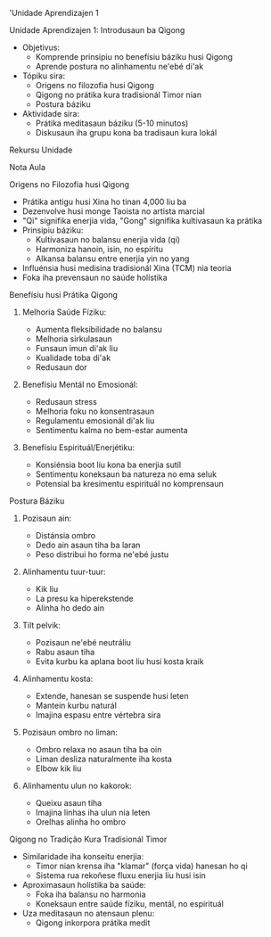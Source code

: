 'Unidade Aprendizajen 1

Unidade Aprendizajen 1: Introdusaun ba Qigong
- Objetivus:
  * Komprende prinsipiu no benefísiu báziku husi Qigong
  * Aprende postura no alinhamentu ne'ebé di'ak
- Tópiku sira:
  * Origens no filozofia husi Qigong
  * Qigong no prátika kura tradisionál Timor nian
  * Postura báziku
- Aktividade sira:
  * Prátika meditasaun báziku (5-10 minutos)
  * Diskusaun iha grupu kona ba tradisaun kura lokál

Rekursu Unidade

Nota Aula

Origens no Filozofia husi Qigong

- Prátika antigu husi Xina ho tinan 4,000 liu ba
- Dezenvolve husi monge Taoista no artista marcial
- "Qi" signifika enerjia vida, "Gong" signifika kultivasaun ka prátika
- Prinsipiu báziku:
  * Kultivasaun no balansu enerjia vida (qi)
  * Harmoniza hanoin, isin, no espíritu
  * Alkansa balansu entre enerjia yin no yang
- Influénsia husi medisina tradisionál Xina (TCM) nia teoria
- Foka iha prevensaun no saúde holístika

Benefísiu husi Prátika Qigong

1. Melhoria Saúde Fíziku:
   - Aumenta fleksibilidade no balansu
   - Melhoria sirkulasaun
   - Funsaun imun di'ak liu
   - Kualidade toba di'ak
   - Redusaun dor

2. Benefísiu Mentál no Emosionál:
   - Redusaun stress
   - Melhoria foku no konsentrasaun
   - Regulamentu emosionál di'ak liu
   - Sentimentu kalma no bem-estar aumenta

3. Benefísiu Espirituál/Enerjétiku:
   - Konsiénsia boot liu kona ba enerjia sutíl
   - Sentimentu koneksaun ba natureza no ema seluk
   - Potensial ba kresimentu espirituál no komprensaun

Postura Báziku

1. Pozisaun ain:
   - Distánsia ombro
   - Dedo ain asaun tiha ba laran
   - Peso distribui ho forma ne'ebé justu

2. Alinhamentu tuur-tuur:
   - Kik liu
   - La presu ka hiperekstende
   - Alinha ho dedo ain

3. Tilt pelvik:
   - Pozisaun ne'ebé neutráliu
   - Rabu asaun tiha
   - Evita kurbu ka aplana boot liu husi kosta kraik

4. Alinhamentu kosta:
   - Extende, hanesan se suspende husi leten
   - Mantein kurbu naturál
   - Imajina espasu entre vértebra sira

5. Pozisaun ombro no liman:
   - Ombro relaxa no asaun tiha ba oin
   - Liman desliza naturalmente iha kosta
   - Elbow kik liu

6. Alinhamentu ulun no kakorok:
   - Queixu asaun tiha
   - Imajina linhas iha ulun nia leten
   - Orelhas alinha ho ombro

Qigong no Tradição Kura Tradisionál Timor

- Similaridade iha konseitu enerjia:
  * Timor nian krensa iha "klamar" (força vida) hanesan ho qi
  * Sistema rua rekoñese fluxu enerjia liu husi isin
- Aproximasaun holístika ba saúde:
  * Foka iha balansu no harmonia
  * Koneksaun entre saúde fíziku, mentál, no espirituál
- Uza meditasaun no atensaun plenu:
  * Qigong inkorpora prátika medit